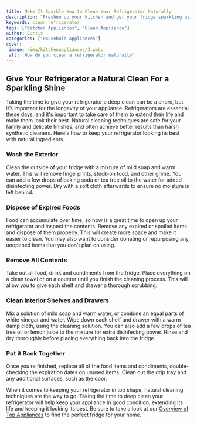 ```yaml
---
title: Make It Sparkle How to Clean Your Refrigerator Naturally
description: "Freshen up your kitchen and get your fridge sparkling using natural ingredients Learn how to clean and deodorize your refrigerator without using harsh chemicals"
keywords: clean refrigerator
tags: ["Kitchen Appliances", "Clean Appliance"]
author: Curtis
categories: ["Household Appliances"]
cover: 
 image: /img/kitchenappliances/3.webp
 alt: 'How do you clean a refrigerator naturally'
---
```

## Give Your Refrigerator a Natural Clean For a Sparkling Shine
Taking the time to give your refrigerator a deep clean can be a chore, but it’s important for the longevity of your appliance. Refrigerators are essential these days, and it's important to take care of them to extend their life and make them look their best. Natural cleaning techniques are safe for your family and delicate finishes, and often achieve better results than harsh synthetic cleaners. Here's how to keep your refrigerator looking its best with natural ingredients. 

### Wash the Exterior

Clean the outside of your fridge with a mixture of mild soap and warm water. This will remove fingerprints, stuck-on food, and other grime. You can add a few drops of baking soda or tea tree oil to the water for added disinfecting power. Dry with a soft cloth afterwards to ensure no moisture is left behind.

### Dispose of Expired Foods

Food can accumulate over time, so now is a great time to open up your refrigerator and inspect the contents. Remove any expired or spoiled items and dispose of them properly. This will create more space and make it easier to clean. You may also want to consider donating or repurposing any unopened items that you don't plan on using. 


### Remove All Contents

Take out all food, drink and condiments from the fridge. Place everything on a clean towel or on a counter until you finish the cleaning process. This will allow you to give each shelf and drawer a thorough scrubbing.

### Clean Interior Shelves and Drawers

Mix a solution of mild soap and warm water, or combine an equal parts of white vinegar and water. Wipe down each shelf and drawer with a warm damp cloth, using the cleaning solution. You can also add a few drops of tea tree oil or lemon juice to the mixture for extra disinfecting power. Rinse and dry thoroughly before placing everything back into the fridge.

### Put it Back Together

Once you’re finished, replace all of the food items and condiments, double-checking the expiration dates on unused items. Clean out the drip tray and any additional surfaces, such as the door.

When it comes to keeping your refrigerator in top shape, natural cleaning techniques are the way to go. Taking the time to deep clean your refrigerator will help keep your appliance in good condition, extending its life and keeping it looking its best. Be sure to take a look at our [Overview of Top Appliances](./pages/appliance-overview) to find the perfect fridge for your home.
